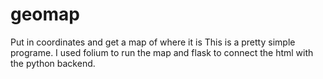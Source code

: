 # geomap
Put in coordinates and get a map of where it is
This is a pretty simple programe. I used folium to run the map and flask to connect the html with the python backend.
